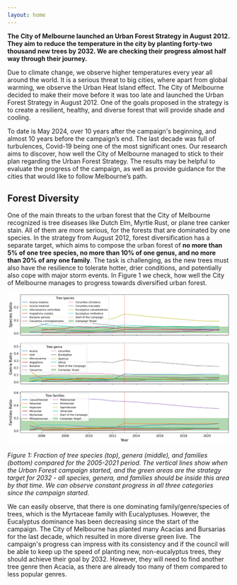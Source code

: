 ```yaml
---
layout: home
---
```


**The City of Melbourne launched an Urban Forest Strategy in August 2012. They aim to reduce the temperature in the city by planting forty-two thousand new trees by 2032. We are checking their progress almost half way through their journey.**

Due to climate change, we observe higher temperatures every year all around the world. It is a serious threat to big cities, where apart from global warming, we observe the Urban Heat Island effect. The City of Melbourne decided to make their move before it was too late and launched the Urban Forest Strategy in August 2012. One of the goals proposed in the strategy is to create a resilient, healthy, and diverse forest that will provide shade and cooling.

To date is May 2024, over 10 years after the campaign's beginning, and almost 10 years before the campaign’s end. The last decade was full of turbulences, Covid-19 being one of the most significant ones. Our research aims to discover, how well the City of Melbourne managed to stick to their plan regarding the Urban Forest Strategy. The results may be helpful to evaluate the progress of the campaign, as well as provide guidance for the cities that would like to follow Melbourne’s path.

## Forest Diversity

One of the main threats to the urban forest that the City of Melbourne recognized is tree diseases like Dutch Elm, Myrtle Rust, or plane tree canker stain. All of them are more serious, for the forests that are dominated by one species. In the strategy from August 2012, forest diversification has a separate target, which aims to compose the urban forest of **no more than 5% of one tree species, no more than 10% of one genus, and no more than 20% of any one family**. The task is challenging, as the new trees must also have the resilience to tolerate hotter, drier conditions, and potentially also cope with major storm events. In Figure 1 we check, how well the City of Melbourne manages to progress towards diversified urban forest.

![Text](/plots/diversity.png)

*Figure 1: Fraction of tree species (top), genera (middle), and families (bottom) compared for the 2005-2021 period. The vertical lines show when the Urban Forest campaign started, and the green areas are the strategy target for 2032 - all species, genera, and families should be inside this area by that time. We can observe constant progress in all three categories since the campaign started.*

We can easily observe, that there is one dominating family/genre/species of trees, which is the Myrtaceae family with Eucalyptuses. However, the Eucalyptus dominance has been decreasing since the start of the campaign. The City of Melbourne has planted many Acacias and Bursarias for the last decade, which resulted in more diverse green live. The campaign's progress can impress with its consistency and if the council will be able to keep up the speed of planting new, non-eucalyptus trees, they should achieve their goal by 2032. However, they will need to find another tree genre then Acacia, as there are already too many of them compared to less popular genres.

